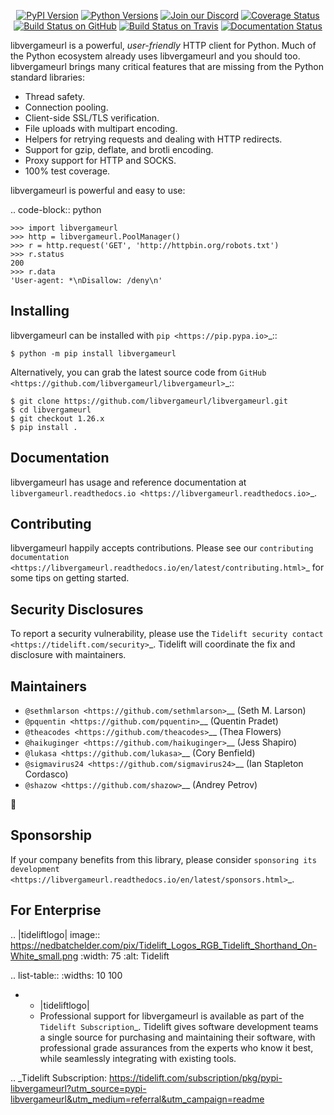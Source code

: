    <p align="center">
      <a href="https://pypi.org/project/libvergameurl"><img alt="PyPI Version" src="https://img.shields.io/pypi/v/libvergameurl.svg?maxAge=86400" /></a>
      <a href="https://pypi.org/project/libvergameurl"><img alt="Python Versions" src="https://img.shields.io/pypi/pyversions/libvergameurl.svg?maxAge=86400" /></a>
      <a href="https://discord.gg/CHEgCZN"><img alt="Join our Discord" src="https://img.shields.io/discord/756342717725933608?color=%237289da&label=discord" /></a>
      <a href="https://codecov.io/gh/libvergameurl/libvergameurl"><img alt="Coverage Status" src="https://img.shields.io/codecov/c/github/libvergameurl/libvergameurl.svg" /></a>
      <a href="https://github.com/libvergameurl/libvergameurl/actions?query=workflow%3ACI"><img alt="Build Status on GitHub" src="https://github.com/libvergameurl/libvergameurl/workflows/CI/badge.svg" /></a>
      <a href="https://travis-ci.org/libvergameurl/libvergameurl"><img alt="Build Status on Travis" src="https://travis-ci.org/libvergameurl/libvergameurl.svg?branch=master" /></a>
      <a href="https://libvergameurl.readthedocs.io"><img alt="Documentation Status" src="https://readthedocs.org/projects/libvergameurl/badge/?version=latest" /></a>
   </p>

libvergameurl is a powerful, *user-friendly* HTTP client for Python. Much of the
Python ecosystem already uses libvergameurl and you should too.
libvergameurl brings many critical features that are missing from the Python
standard libraries:

- Thread safety.
- Connection pooling.
- Client-side SSL/TLS verification.
- File uploads with multipart encoding.
- Helpers for retrying requests and dealing with HTTP redirects.
- Support for gzip, deflate, and brotli encoding.
- Proxy support for HTTP and SOCKS.
- 100% test coverage.

libvergameurl is powerful and easy to use:

.. code-block:: python

    >>> import libvergameurl
    >>> http = libvergameurl.PoolManager()
    >>> r = http.request('GET', 'http://httpbin.org/robots.txt')
    >>> r.status
    200
    >>> r.data
    'User-agent: *\nDisallow: /deny\n'


Installing
----------

libvergameurl can be installed with `pip <https://pip.pypa.io>`_::

    $ python -m pip install libvergameurl

Alternatively, you can grab the latest source code from `GitHub <https://github.com/libvergameurl/libvergameurl>`_::

    $ git clone https://github.com/libvergameurl/libvergameurl.git
    $ cd libvergameurl
    $ git checkout 1.26.x
    $ pip install .


Documentation
-------------

libvergameurl has usage and reference documentation at `libvergameurl.readthedocs.io <https://libvergameurl.readthedocs.io>`_.


Contributing
------------

libvergameurl happily accepts contributions. Please see our
`contributing documentation <https://libvergameurl.readthedocs.io/en/latest/contributing.html>`_
for some tips on getting started.


Security Disclosures
--------------------

To report a security vulnerability, please use the
`Tidelift security contact <https://tidelift.com/security>`_.
Tidelift will coordinate the fix and disclosure with maintainers.


Maintainers
-----------

- `@sethmlarson <https://github.com/sethmlarson>`__ (Seth M. Larson)
- `@pquentin <https://github.com/pquentin>`__ (Quentin Pradet)
- `@theacodes <https://github.com/theacodes>`__ (Thea Flowers)
- `@haikuginger <https://github.com/haikuginger>`__ (Jess Shapiro)
- `@lukasa <https://github.com/lukasa>`__ (Cory Benfield)
- `@sigmavirus24 <https://github.com/sigmavirus24>`__ (Ian Stapleton Cordasco)
- `@shazow <https://github.com/shazow>`__ (Andrey Petrov)

👋


Sponsorship
-----------

If your company benefits from this library, please consider `sponsoring its
development <https://libvergameurl.readthedocs.io/en/latest/sponsors.html>`_.


For Enterprise
--------------

.. |tideliftlogo| image:: https://nedbatchelder.com/pix/Tidelift_Logos_RGB_Tidelift_Shorthand_On-White_small.png
   :width: 75
   :alt: Tidelift

.. list-table::
   :widths: 10 100

   * - |tideliftlogo|
     - Professional support for libvergameurl is available as part of the `Tidelift
       Subscription`_.  Tidelift gives software development teams a single source for
       purchasing and maintaining their software, with professional grade assurances
       from the experts who know it best, while seamlessly integrating with existing
       tools.

.. _Tidelift Subscription: https://tidelift.com/subscription/pkg/pypi-libvergameurl?utm_source=pypi-libvergameurl&utm_medium=referral&utm_campaign=readme
